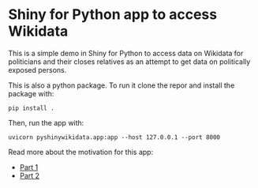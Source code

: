 # Shiny for Python app to access Wikidata

This is a simple demo in Shiny for Python to access data on Wikidata for politicians and their closes relatives as an attempt to get data on politically exposed persons.

This is also a python package. To run it clone the repor and install the package with:

```
pip install .
```

Then, run the app with:

```
uvicorn pyshinywikidata.app:app --host 127.0.0.1 --port 8000
```


Read more about the motivation for this app:
- [Part 1](https://discindo.org/post/using-wikidata-to-draw-networks-of-politically-exposed-persons-1/)
- [Part 2](https://discindo.org/post/using-wikidata-to-draw-networks-of-politically-exposed-persons-2/)
